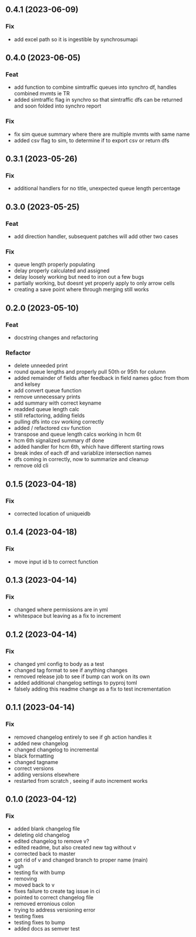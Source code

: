 ## 0.4.1 (2023-06-09)

### Fix

- add excel path so it is ingestible by synchrosumapi

## 0.4.0 (2023-06-05)

### Feat

- add function to combine simtraffic queues into synchro df, handles combined mvmts ie TR
- added simtraffic flag in synchro so that simtraffic dfs can be returned and soon folded into synchro report

### Fix

- fix sim queue summary where there are multiple mvmts with same name
- added csv flag to sim, to determine if to export csv or return dfs

## 0.3.1 (2023-05-26)

### Fix

- additional handlers for no title, unexpected queue length percentage

## 0.3.0 (2023-05-25)

### Feat

- add direction handler, subsequent patches will add other two cases

### Fix

- queue length properly populating
- delay properly calculated and assigned
- delay loosely working but need to iron out a few bugs
- partially working, but doesnt yet properly apply to only arrow cells
- creating a save point where through merging still works

## 0.2.0 (2023-05-10)

### Feat

- docstring changes and refactoring

### Refactor

- delete unneeded print
- round queue lengths and properly pull 50th or 95th for column
- added remainder of fields after feedback in field names gdoc from thom and kelsey
- add convert queue function
- remove unnecessary prints
- add summary with correct keyname
- readded queue length calc
- still refactoring, adding fields
- pulling dfs into csv working correctly
- added / refactored csv function
- transpose and queue length calcs working in hcm 6t
- hcm 6th signalized summary df done
- added handler for hcm 6th, which have different starting rows
- break index of each df and variablize intersection names
- dfs coming in correctly, now to summarize and cleanup
- remove old cli

## 0.1.5 (2023-04-18)

### Fix

- corrected location of uniqueidb

## 0.1.4 (2023-04-18)

### Fix

- move input id b to correct function

## 0.1.3 (2023-04-14)

### Fix

- changed where permissions are in yml
- whitespace but leaving as a fix to increment

## 0.1.2 (2023-04-14)

### Fix

- changed yml config to body as a test
- changed tag format to see if anything changes
- removed release job to see if bump can work on its own
- added additional changelog settings to pyproj toml
- falsely adding this readme change as a fix to test incrementation

## 0.1.1 (2023-04-14)

### Fix

- removed changelog entirely to see if gh action handles it
- added new changelog
- changed changelog to incremental
- black formatting
- changed tagname
- correct versions
- adding versions elsewhere
- restarted from scratch , seeing if auto increment works

## 0.1.0 (2023-04-12)

### Fix

- added blank changelog file
- deleting old changelog
- edited changelog to remove v?
- edited readme, but also created new tag without v
- corrected back to master
- got rid of v and changed branch to proper name (main)
- ugh
- testing fix with bump
- removing
- moved back to v
- fixes failure to create tag issue in ci
- pointed to correct changelog file
- removed erronious colon
- trying to address versioning error
- testing fixes
- testing fixes to bump
- added docs as semver test
